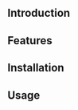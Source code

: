 ## Introduction

<script src="https://embed.github.com/view/geojson/billbillbilly/greenSD/main/docs/city_urban_boundaries.geojson"></script>

## Features

## Installation

## Usage

